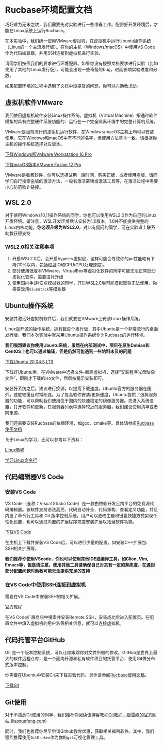 # Rucbase环境配置文档

巧妇难为无米之炊，我们需要先对实验进行一些准备工作。配置好开发环境后，才能在Linux系统上运行Rucbase。

在本实验中，我们统一使用VMware虚拟机，在虚拟机中运行Ubuntu操作系统（Linux的一个主流发行版）。在你的主机（Windows/macOS）中使用VS Code作为代码编辑器，并用SSH连接到虚拟机进行实验。  

请同学们按照我们的要求进行环境配置。如果你没有按照文档要求进行实验（比如使用了其他的Linux发行版），可能会出现一些奇怪的bug，进而影响实验进度和分数。

如果配置环境的过程中遇到了文档中没提及的问题，你可以向助教求助。



## 虚拟机软件VMware

我们使用虚拟机软件安装Linux操作系统。虚拟机（Virtual Machine）指通过软件模拟的具有完整硬件系统功能的、运行在一个完全隔离环境中的完整计算机系统。

VMware是目前流行的虚拟机运行软件，在Windows/macOS主机上均可以安装使用。它在Windows和macOS中有不同的名字，但使用方法基本一致，请根据你主机的操作系统选择对应版本。

[下载Windows版VMware Workstation 16 Pro](https://www.vmware.com/go/getworkstation-win)

[下载macOS版本VMware Fusion 12 Pro](https://www.vmware.com/go/getfusion)

VMware是收费软件，你可以选择试用一段时间，购买正版，或者使用盗版。请同学们自行搜索盗版的激活方法，一般有激活密钥或激活工具等，在激活过程中需要小心防范欺诈链接。

## WSL 2.0

对于使用Windows10,11操作系统的同学，你也可以使用WSL2.0作为自己的Linux开发环境。请注意，WSL开发环境默认安装为1.0版本，1.0并不能提供完整的Linux内核功能，**你必须升级为WSL2.0**，对此有疑问的同学，可在实验课上联系助教获得支持

### WSL2.0相关注意事项

1. 开启WSL2.0后，会开启hyper-v虚拟层，这样可能会导致你的pc性能略有下降(10%以内，包括磁盘IO和CPU/GPU处理速度)。
2. 部分使用低版本VMware，VirtualBox等虚拟化软件的同学可能无法正常启动虚拟化软件，需要进行升级
3. 使用国内手游/安卓模拟器的同学，开启WSL2.0后可能模拟器将无法使用，你需要改用`BlueStack`等模拟器

## Ubuntu操作系统

安装并激活好虚拟机软件后，我们就要在VMware上安装Linux操作系统。

Linux是开源的操作系统，拥有数百个发行版，其中Ubuntu是一个非常流行的桌面发行版。我们本次实验中就采用Ubuntu操作系统作为Rucbase的运行环境。

**我们强烈建议你使用Ubuntu系统，虽然在内部测试中，项目在原生Debian和CentOS上也可以通过编译，但是仍然可能遇到一些始料未及的问题**

[下载Ubuntu 20.04.5 LTS](https://mirrors.tuna.tsinghua.edu.cn/ubuntu-releases/20.04.5/ubuntu-20.04.5-desktop-amd64.iso)

下载好Ubuntu后，在VMware中选择文件-新建虚拟机，选择“安装程序光盘映像文件”，即刚才下载的iso文件，然后按提示安装即可。

安装好系统之后，建议进行换源，以提高下载速度。Ubuntu官方的服务器在国外，速度较慢且时常断连。为了提高软件安装/更新速度，Ubuntu提供了选择服务器的功能，可以帮助我们使用位于国内的快速稳定的镜像服务器。先进入系统设置，打开软件和更新，在服务器列表中选择较近的服务器，我们建议使用清华或者阿里源。

我们还需要安装Rucbase的依赖环境，如gcc、cmake等。具体请参阅[Rucbase使用文档](Rucbase使用文档.md)

关于Linux的学习，还可以参考以下资料：

[Linux教程](https://www.runoob.com/linux)

[学习Linux命令行](https://nju-projectn.github.io/ics-pa-gitbook/ics2021/linux.html)



## 代码编辑器VS Code

### 安装VS Code

VS Code（全称：Visual Studio Code）是一款由微软开发且跨平台的免费源代码编辑器。该软件支持语法高亮、代码自动补全、代码重构、查看定义功能，并且内置了命令行工具和 Git 版本控制系统。用户可以更改主题和键盘快捷方式实现个性化设置，也可以通过内置的扩展程序商店安装扩展以拓展软件功能。

[下载VS Code](https://code.visualstudio.com/Download)

在主机上下载并安装VS Code后，可以进行少量的配置，如安装C++扩展包、SSH相关扩展等。

**我们推荐你使用VScode，你也可以使用其他IDE或编译工具，如Clion, Vim, Emacs等，但是请注意，使用其他工具请确保自己对其有一定的熟练度，在遇到部分配置问题时助教可能无法提供充足的支持**

### 在VS Code中使用SSH连接到虚拟机

需要在VS Code中安装SSH的相关扩展。

[官方教程](https://code.visualstudio.com/docs/remote/ssh-tutorial)

在VS Code扩展商店中搜索并安装Remote SSH，安装成功后进入配置页。在配置文件中填入虚拟机的用户名等相关信息，就可以连接虚拟机。



## 代码托管平台GitHub

Git 是一个版本控制系统，可以让你跟踪你对文件所做的修改。GitHub是世界上最大的软件远程仓库，是一个面向开源和私有软件项目的托管平台，使用Git做分布式版本控制。

你需要在Ubuntu中安装Git来下载实验代码。具体请参阅[Rucbase使用文档](Rucbase使用文档.md)。

[下载Git](https://git-scm.com/download)

## Git使用

对于不熟悉Git使用的同学，我们推荐你阅读该博客教程[Git教程 - 廖雪峰的官方网站 (liaoxuefeng.com)](https://www.liaoxuefeng.com/wiki/896043488029600)

同时，我们也推荐你尽早申请Github教育优惠，获取相关福利软件。其中，我们强烈推荐使用`GitKraken`作为你的`git`可视化管理工具。



